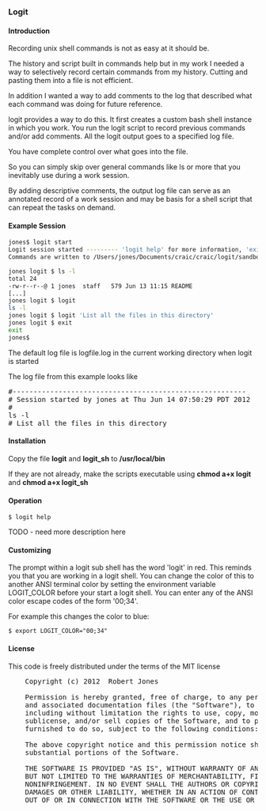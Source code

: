 ### Logit

#### Introduction

Recording unix shell commands is not as easy at it should be. 

The history and script built in commands help but in my work I needed a way to selectively record 
certain commands from my history. Cutting and pasting them into a file is not efficient. 

In addition I wanted a way to add comments to the log that described what each command was doing for future reference.

logit provides a way to do this. It first creates a custom bash shell instance in which you work. You run the logit
script to record previous commands and/or add comments. All the logit output goes to a specified log file.

You have complete control over what goes into the file.

So you can simply skip over general commands like ls or more that you inevitably use during a work session.

By adding descriptive comments, the output log file can serve as an annotated record of a work session and may be basis
for a shell script that can repeat the tasks on demand.



#### Example Session

```bash
jones$ logit start
Logit session started --------- 'logit help' for more information, 'exit' to end session
Commands are written to /Users/jones/Documents/craic/craic/logit/sandbox/logit.log

jones logit $ ls -l 
total 24
-rw-r--r--@ 1 jones  staff   579 Jun 13 11:15 README
[...]
jones logit $ logit
ls -l 
jones logit $ logit 'List all the files in this directory'
jones logit $ exit
exit
jones$
```

The default log file is logfile.log in the current working directory when logit is started

The log file from this example looks like
<pre>
#--------------------------------------------------------
# Session started by jones at Thu Jun 14 07:50:29 PDT 2012
#
ls -l 
# List all the files in this directory
</pre>

#### Installation

Copy the file __logit__ and __logit_sh__ to __/usr/local/bin__

If they are not already, make the scripts executable using __chmod a+x logit__ and __chmod a+x logit_sh__

#### Operation

```shell
$ logit help
```


TODO - need more description here

#### Customizing

The prompt within a logit sub shell has the word 'logit' in red. This reminds you that you are working in a logit shell.
You can change the color of this to another ANSI terminal color by setting the environment variable LOGIT_COLOR before
your start a logit shell. You can enter any of the ANSI color escape codes of the form '00;34'.

For example this changes the color to blue:
```shell
$ export LOGIT_COLOR="00;34"
```


#### License

This code is freely distributed under the terms of the MIT license

<pre>
	Copyright (c) 2012  Robert Jones

	Permission is hereby granted, free of charge, to any person obtaining a copy of this software 
	and associated documentation files (the "Software"), to deal in the Software without restriction,
	including without limitation the rights to use, copy, modify, merge, publish, distribute, 
	sublicense, and/or sell copies of the Software, and to permit persons to whom the Software is 
	furnished to do so, subject to the following conditions:

	The above copyright notice and this permission notice shall be included in all copies or 
	substantial portions of the Software.

	THE SOFTWARE IS PROVIDED "AS IS", WITHOUT WARRANTY OF ANY KIND, EXPRESS OR IMPLIED, INCLUDING 
	BUT NOT LIMITED TO THE WARRANTIES OF MERCHANTABILITY, FITNESS FOR A PARTICULAR PURPOSE AND 
	NONINFRINGEMENT. IN NO EVENT SHALL THE AUTHORS OR COPYRIGHT HOLDERS BE LIABLE FOR ANY CLAIM, 
	DAMAGES OR OTHER LIABILITY, WHETHER IN AN ACTION OF CONTRACT, TORT OR OTHERWISE, ARISING FROM, 
	OUT OF OR IN CONNECTION WITH THE SOFTWARE OR THE USE OR OTHER DEALINGS IN THE SOFTWARE.
</pre>
